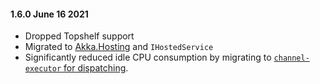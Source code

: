 #### 1.6.0 June 16 2021 ####

* Dropped Topshelf support
* Migrated to [Akka.Hosting](https://github.com/akkadotnet/Akka.Hosting) and `IHostedService`
* Significantly reduced idle CPU consumption by migrating to [`channel-executor` for dispatching](https://getakka.net/articles/actors/dispatchers.html#channelexecutor).